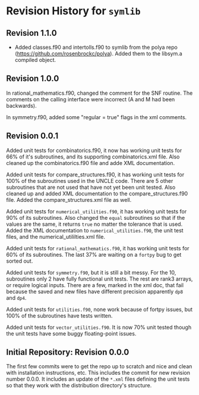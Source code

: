 # Revision History for `symlib`

## Revision 1.1.0

- Added classes.f90 and intertolls.f90 to symlib from the polya repo
  (https://github.com/rosenbrockc/polya). Added them to the libsym.a
  compiled object.

## Revision 1.0.0

In rational_mathematics.f90, changed the comment for the SNF routine. The comments
on the calling interface were incorrect (A and M had been backwards).

In symmetry.f90, added some "regular = true" flags in the xml comments.

## Revision 0.0.1

Added unit tests for combinatorics.f90, it now has working unit tests for 66% of it's subroutines,
and its supporting combinatorics.xml file. Also cleaned up the combinatorics.f90 file and adde XML
documentation. 

Added unit tests for compare_structures.f90, it has working unit tests for 100% of the subroutines
used in the UNCLE code. There are 5 other subroutines that are not used that have not yet been unit
tested. Also cleaned up and added XML documentation to the compare_structures.f90 file. Added the
compare_structures.xml file as well. 

Added unit tests for `numerical_utilities.f90`, it has working unit tests for 90% of its
subroutines. Also changed the `equal` subroutines so that if the values are the same, it returns `true` no
matter the tolerance that is used. Added the XML documentation to `numerical_utilities.f90`, the unit
test files, and the numerical_utililties.xml file. 

Added unit tests for `rational_mathematics.f90`, it has working unit tests for 60% of its
subroutines. The last 37% are waiting on a `fortpy` bug to get sorted out. 

Added unit tests for `symmetry.f90`, but it is still a bit messy. For the 10, subroutines only 2 have fully functional unit tests. The rest are rank3 arrays, or require logical inputs. There are a few, marked in the xml doc, that fail because the saved and new files have different precision apparently `dp8` and `dp4`.

Added unit tests for `utilities.f90`, none work because of fortpy issues, but 100% of the subroutines have tests written.

Added unit tests for `vector_utilities.f90`. It is now 70% unit tested though the unit tests have some buggy floating-point issues.

## Initial Repository: Revision 0.0.0

The first few commits were to get the repo up to scratch and nice and clean with installation
instructions, etc. This includes the commit for new revision number 0.0.0. It includes an update of
the `*.xml` files defining the unit tests so that they work with the distribution directory's
structure. 
